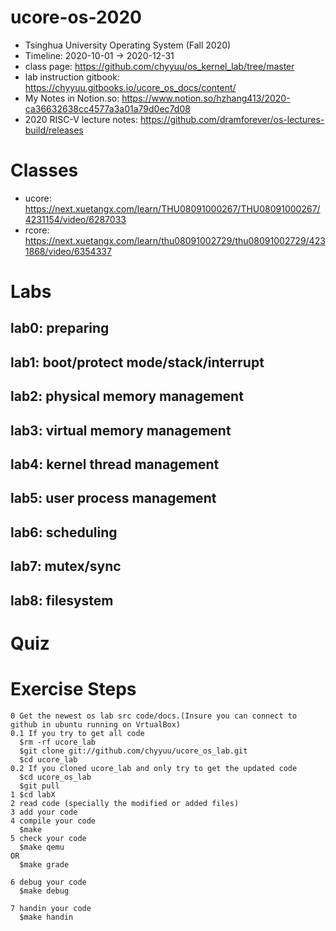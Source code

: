 # ucore-os-2020
* Tsinghua University Operating System (Fall 2020)
* Timeline: 2020-10-01 -> 2020-12-31
* class page: https://github.com/chyyuu/os_kernel_lab/tree/master
* lab instruction gitbook: https://chyyuu.gitbooks.io/ucore_os_docs/content/
* My Notes in Notion.so: https://www.notion.so/hzhang413/2020-ca36632638cc4577a3a01a79d0ec7d08
* 2020 RISC-V lecture notes: https://github.com/dramforever/os-lectures-build/releases

# Classes
* ucore: https://next.xuetangx.com/learn/THU08091000267/THU08091000267/4231154/video/6287033
* rcore: https://next.xuetangx.com/learn/thu08091002729/thu08091002729/4231868/video/6354337

# Labs
## lab0: preparing
## lab1: boot/protect mode/stack/interrupt
## lab2: physical memory management
## lab3: virtual memory management
## lab4: kernel thread management
## lab5: user process management
## lab6: scheduling
## lab7: mutex/sync
## lab8: filesystem

# Quiz

# Exercise Steps
```
0 Get the newest os lab src code/docs.(Insure you can connect to github in ubuntu running on VrtualBox)
0.1 If you try to get all code
  $rm -rf ucore_lab
  $git clone git://github.com/chyyuu/ucore_os_lab.git
  $cd ucore_lab
0.2 If you cloned ucore_lab and only try to get the updated code
  $cd ucore_os_lab
  $git pull
1 $cd labX  
2 read code (specially the modified or added files)
3 add your code
4 compile your code
  $make
5 check your code
  $make qemu
OR
  $make grade

6 debug your code
  $make debug

7 handin your code
  $make handin
```